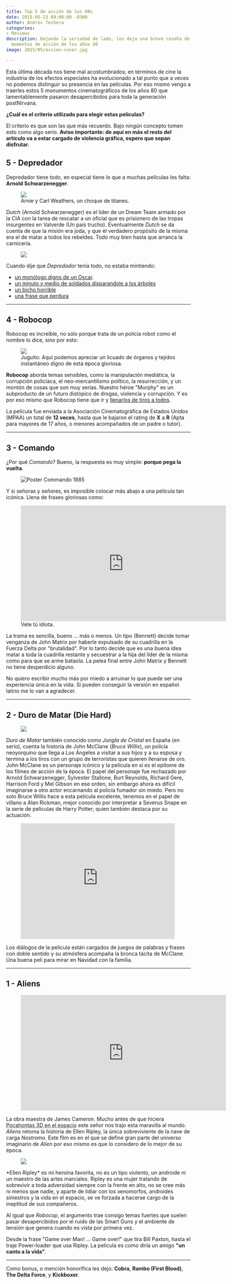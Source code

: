 ```yaml
---
title: Top 5 de acción de los 80s
date: 2015-05-23 09:00:00 -0300
author: Andrés Techera
categories:
- Reviews
description: Dejando la seriedad de lado, les dejo una breve reseña de 5 de los mejores
  momentos de acción de los años 80
image: 2015/05/accion-cover.jpg

---
```

Esta última década nos tiene mal acostumbrados; en términos de cine la industria de los efectos especiales ha evolucionado a tal punto que a veces no podemos distinguir su presencia en las películas.
Por eso mismo vengo a traerles estos 5 monumentos cinematográficos de los años 80 que lamentablemente pasaron desapercibidos para toda la generación postNirvana.

**¿Cuál es el criterio utilizado para elegir estas películas?**

El criterio es que son las que más recuerdo. Bajo ningún concepto tomen esto como algo serio.
**Aviso importante: de aquí en más el resto del artículo va a estar cargado de violencia gráfica, espero que sepan disfrutar.**


## 5 - Depredador

Depredador tiene todo, en especial tiene lo que a muchas películas les falta: **Arnold Schwarzenegger**.

<figure>
<img src="/img/2015/05/depredador_handshake.gif" />
<figcaption>
Arnie y Carl Weathers, un choque de titanes.
</figcaption>
</figure>

*Dutch* (Arnold Schwarzenegger) es el líder de un Dream Team armado por la CIA con la tarea de rescatar a un oficial que es prisionero de las tropas insurgentes en Valverde (Un país trucho).
Eventualmente *Dutch* se da cuenta de que la misión era joda, y que el verdadero propósito de la misma era el de matar a todos los rebeldes.
Todo muy bien hasta que arranca la carnicería.

<figure>
<img src="/img/2015/05/predator_body.jpg" />
</figure>

Cuando dije que *Depredador* tenía todo, no estaba mintiendo:

- <a href="https://www.youtube.com/watch?v=1Ggr6ZfeIGw" target="_blank">un monólogo digno de un Oscar</a>.
- <a href="https://www.youtube.com/watch?v=XZ-EOg38t1o" target="_blank">un minuto y medio de soldados disparandole a los árboles</a>
- <a href="https://www.youtube.com/watch?v=VcgRaf38uCQ" target="_blank">un bicho horrible</a>
- <a href="https://www.youtube.com/watch?v=-9-Te-DPbSE" target="_blank">una frase que perdura</a>

-----------------

## 4 - Robocop

Robocop es increíble, no sólo porque trata de un policía robot como el nombre lo dice, sino por esto:

<figure>
<img src="/img/2015/05/robocop_juguito.gif"/>
<figcaption>
Juguito: Aquí podemos apreciar un licuado de órganos y tejidos instantáneo digno de esta época gloriosa.
</figcaption>
</figure>

**Robocop** aborda temas sensibles, como la manipulación mediática, la corrupción policíaca, el neo-mercantilismo político, la resurrección, y un montón de cosas que son muy serias.
Nuestro héroe "Murphy" es un subproducto de un futuro distópico de drogas, violencia y corrupción. Y es por eso mismo que Robocop tiene que ir y <a href="https://www.youtube.com/watch?v=3Q7bM0ipwMM" target="_blank">llenarlos de tiros a todos</a>.

La película fue enviada a la Asociación Cinematográfica de Estados Unidos (MPAA) un total de **12 veces**, hasta que le bajaron el rating de **X** a **R** (Apta para mayores de 17 años, o menores acompañados de un padre o tutor).

-----------------

## 3 - Comando

¿Por qué *Comando*? Bueno, la respuesta es muy simple: **porque pega la vuelta**.

<figure>
<img src="/img/2015/05/commando_body.jpg" alt="Poster Commando 1985"/>
</figure>

Y si señoras y señores, es imposible colocar más abajo a una película tan icónica. Llena de frases gloriosas como:

<figure>
<iframe width="560" height="315" src="https://www.youtube.com/embed/ZV7RcWHpM9k" frameborder="0" allowfullscreen></iframe>
<figcaption>
Vete tú idiota.
</figcaption>
</figure>

La trama es sencilla, bueno ... más o menos. Un tipo (Bennett) decide tomar venganza de John Matrix por haberle expulsado de su cuadrilla en la Fuerza Delta por "brutalidad". Por lo tanto decide que es una buena idea matar a toda la cuadrilla restante y secuestrar a la hija del líder de la misma como para que se arme bataola.
La pelea final entre John Matrix y Bennett no tiene desperdicio alguno.

No quiero escribir mucho más por miedo a arruinar lo que puede ser una experiencia única en la vida. Si pueden conseguir la versión en español latino me lo van a agradecer.

-----------------

## 2 - Duro de Matar (Die Hard)

<figure>
<img src="/img/2015/05/diehard_body.gif" />
</figure>

*Duro de Matar* también conocido como *Jungla de Cristal* en España (en serio), cuenta la historia de John McClane (*Bruce Willis*), un policía neoyorquino que llega a Los Ángeles a visitar a sus hijos y a su esposa y termina a los tiros con un grupo de terroristas que quieren llenarse de oro.
John McClane es un personaje icónico y la película en sí es el epítome de los filmes de acción de la época. El papel del personaje fue rechazado por Arnold Schwarzenegger, Sylvester Stallone, Burt Reynolds, Richard Gere, Harrison Ford y Mel Gibson en ese orden, sin embargo ahora es difícil imaginarse a otro actor encarnando al policía fumador sin miedo.
Pero no solo Bruce Willis hace a esta película excelente, tenemos en el papel de villano a Alan Rickman, mejor conocido por interpretar a Severus Snape en la serie de películas de Harry Potter; quien también destaca por su actuación.

<figure>
<iframe width="420" height="315" src="https://www.youtube.com/embed/PVw40p8ZLkw" frameborder="0" allowfullscreen></iframe>
</figure>

Los diálogos de la película están cargados de juegos de palabras y frases con doble sentido y su atmósfera acompaña la bronca tácita de McClane.
Una buena peli para mirar en Navidad con la familia.

-----------------

## 1 - Aliens

<figure>
<iframe width="560" height="315" src="https://www.youtube.com/embed/zNE0dlHcmgA" frameborder="0" allowfullscreen></iframe>
</figure>

La obra maestra de James Cameron. Mucho antes de que hiciera <abbr title="Avatar">Pocahontas 3D en el espacio</abbr> este señor nos trajo esta maravilla al mundo.
*Aliens* retoma la historia de Ellen Ripley, la única sobreviviente de la nave de carga *Nostromo*. Este film es en el que se define gran parte del universo imaginario de *Alien* por eso mismo es que lo considero de lo mejor de su época.

<figure>
<img src="/img/2015/05/aliens_body.gif" />
</figure>
*Ellen Ripley* es mi heroína favorita, no es un tipo violento, un androide ni un maestro de las artes marciales. Ripley es una mujer tratando de sobrevivir a toda adversidad siempre con la frente en alto, no se cree más ni menos que nadie, y aparte de lidiar con los xenomorfos, androides siniestros y la vida en el espacio, se ve forzada a hacerse cargo de la ineptitud de sus compañeros.

Al igual que *Robocop*, el argumento trae consigo temas fuertes que suelen pasar desapercibidos por el ruido de las Smart Guns y el ambiente de tensión que genera cuando es vista por primera vez.

Desde la frase "Game over Man! ... Game over!" que tira Bill Paxton, hasta el traje Power-loader que usa Ripley. La película es como diría un amigo **"un canto a la vida"**.

-----------------

Como bonus, o mención honorífica les dejo: **Cobra**, **Rambo (First Blood)**, **The Delta Force**, y **Kickboxer**.
